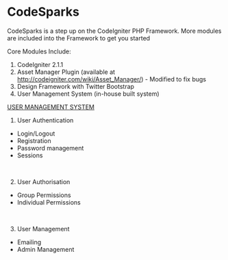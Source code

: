 CodeSparks
==========

CodeSparks is a step up on the CodeIgniter PHP Framework. More modules are included into the Framework to get you started

Core Modules Include:<br/>
1. CodeIgniter 2.1.1<br/>
2. Asset Manager Plugin (available at http://codeigniter.com/wiki/Asset_Manager/) - Modified to fix bugs<br/>
3. Design Framework with Twitter Bootstrap<br/>
4. User Management System (in-house built system)



<u>USER MANAGEMENT SYSTEM</u><br/>
1. User Authentication
<ul>
  <li>Login/Logout</li>
  <li>Registration</li>
  <li>Password management</li>
  <li>Sessions</li>
</ul><br/>

2. User Authorisation
<ul>
  <li>Group Permissions</li>
  <li>Individual Permissions</li>
</ul><br/>

3. User Management
<ul>
  <li>Emailing</li>
  <li>Admin Management</li>
</ul><br/>